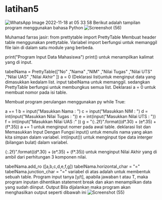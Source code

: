 # latihan5
![WhatsApp Image 2022-11-18 at 05 33 58](https://user-images.githubusercontent.com/115479895/202577992-7810aaf2-677e-4fa8-a723-4dbe051582ba.jpeg)
Berikut adalah tampilan program menggunakan bahasa Python
![Screenshot (56)](https://user-images.githubusercontent.com/115479895/202578231-def253c6-3739-4511-b788-f8e06ac6cdf2.png)

 Muhamad farras jasir: from prettytable import PrettyTable Membuat header table menggunakan prettytable. Variabel import berfungsi untuk memanggil file lain di dalam satu module yang berbeda.

print("Program Input Data Mahasiswa") print() untuk menampilkan kalimat yang di input.

tabelNama = PrettyTable(["No" ,"Nama" ,"NIM" ,"Nilai Tugas" ,"Nilai UTS" ,"Nilai UAS" ,"Nilai Akhir" ])
a = 0
(Deklarasi list)untuk menginput data yang dimasukkan kedalam list. input tabelNama untuk memanggil. sedangkan PrettyTable berfungsi untuk membungkus semua list. Deklarasi a = 0 untuk membuat nomor pada isi table.

Membuat program perulangan menggunakan py while True:

 a += 1
 b = input("Masukkan Nama : ")
 c = input("Masukkan NIM : ")
 d = int(input("Masukkan Nilai Tugas : "))
 e = int(input("Masukkan Nilai UTS : "))
 f = int(input("Masukkan Nilai UAS :" ))
 g = "{:.2f}".format((d*.30) + (e*.35) + (f*.35))
a += 1 untuk menginput nomer pada awal table. deklarasi list dan Memasukkan Input Dengan Fungsi input() untuk menulis nama yang akan kita simpan dalam variabel. int(input()) untuk menginput tipe data interger (bilangan bulat) dalam variabel.

{:.2f}".format((d*.30) + (e*.35) + (f*.35)) untuk menginput Nilai Akhir yang di ambil dari perhitungan 3 komponen nilai.

 tabelNama.add_ro ([a,b,c,d,e,f,g])
 tabelNama.horizontal_char = "="
 tabelNama.junction_char = "="
 variabel di atas adalah untuk membentuk sebuah table.
Program input tanya [y/t], apabila jawaban t atau T, maka program inputan dihentikan statement break dan akan menampilkan data yang sudah diinput.
Output
Bila dijalankan maka program akan menghasilkan output seperti dibawah ini
![Screenshot (55)](https://user-images.githubusercontent.com/115479895/202578285-c31c9ad7-e19d-4dfd-b175-77e600b1f5dc.png)
